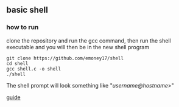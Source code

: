 ## basic shell
### how to run
clone the repository and run the gcc command, then run the shell executable and you will then be in the new shell program
```
git clone https://github.com/emoney17/shell
cd shell
gcc shell.c -o shell
./shell
```
The shell prompt will look something like "*username@hostname*>"

[guide](https://brennan.io/2015/01/16/write-a-shell-in-c/)
